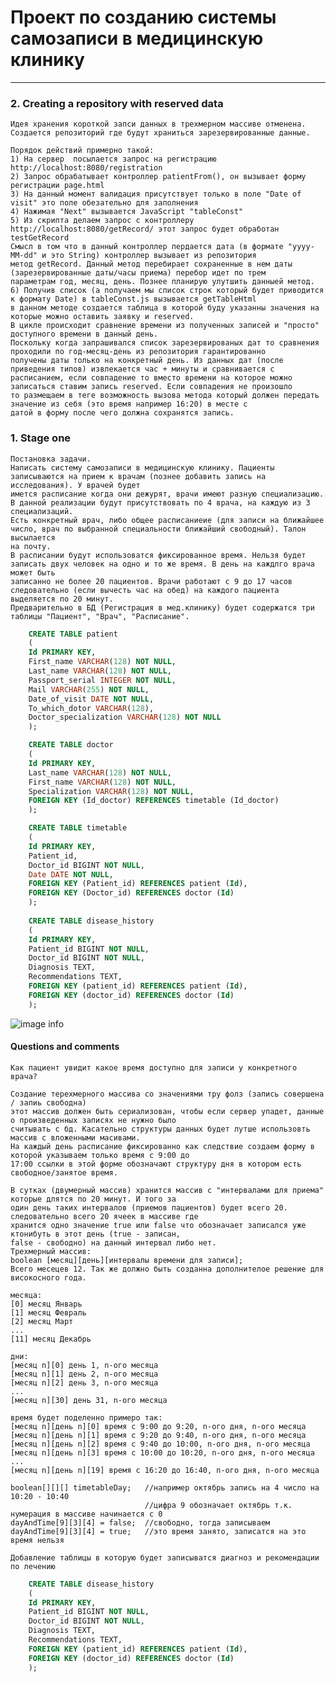 # Проект по созданию системы самозаписи в медицинскую клинику
_____________________________________________________________
### 2. Creating a repository with reserved data
	Идея хранения короткой запси данных в трехмерном массиве отменена.
	Создается репозиторий где будут храниться зарезервированные данные.
	
	Порядок действий примерно такой: 
	1) На сервер  посылается запрос на регистрацию http://localhost:8080/registration
	2) Запрос обрабатывает контроллер patientFrom(), он вызывает форму регистрации page.html
	3) На данный момент валидация присутствует только в поле "Date of visit" это поле обезательно для заполнения
	4) Нажимая "Next" вызывается JavaScript "tableConst" 
	5) Из скрипта делаем запрос с контроллеру http://localhost:8080/getRecord/ этот запрос будет обработан testGetRecord
	Смысл в том что в данный контроллер пердается дата (в формате "yyyy-MM-dd" и это String) контроллер вызывает из репозитория
	метод getRecord. Данный метод перебирает сохраненные в нем даты (зарезервированные даты/часы приема) перебор идет по трем
	параметрам год, месяц, день. Познее планирую улутшить данныей метод.
	6) Получив список (а получаем мы список строк который будет приводится к формату Date) в tableConst.js вызывается getTableHtml
	в данном методе создается таблица в которой буду указанны значения на которые можно оставить заявку и reserved. 
	В цикле происходит сравнение времени из полученных записей и "просто" доступного времени в данный день.
	Поскольку когда запрашивался список зарезервированых дат то сравнения проходили по год-месяц-день из репозитория гарантированно
	получены даты только на конкретный день. Из данных дат (после приведения типов) извлекается час + минуты и сравнивается с 
	расписанием, если совпадение то вместо времени на которое можно записаться ставим запись reserved. Если совпадения не произошло
	то размещаем в теге возможность вызова метода который должен передать значение из себя (это время например 16:20) в месте с 
	датой в форму после чего должна сохранятся запись.

### 1. Stage one
	Постановка задачи.
	Написать систему самозаписи в медицинскую клинику. Пациенты записываются на прием к врачам (познее добавить запись на исследования). У врачей будет 
	имется расписание когда они дежурят, врачи имеют разную специализацию. В данной реализации будут присутствовать по 4 врача, на каждую из 3 специализаций.
	Есть конкретный врач, либо общее расписаниеие (для записи на ближайшее число, врач по выбранной специальности ближайший свободный). Талон высылается
	на почту.
	В расписании будут использоватся фиксированное время. Нельзя будет записать двух человек на одно и то же время. В день на каждлго врача может быть 
	записанно не более 20 пациентов. Врачи работают с 9 до 17 часов следовательно (если вычесть час на обед) на каждого пациента выделяется по 20 минут. 
	Предварительно в БД (Регистрация в мед.клинику) будет содержатся три таблицы "Пациент", "Врач", "Расписание".
```sql
	CREATE TABLE patient
	(
	Id PRIMARY KEY,
	First_name VARCHAR(128) NOT NULL,
	Last_name VARCHAR(128) NOT NULL,
	Passport_serial INTEGER NOT NULL,
	Mail VARCHAR(255) NOT NULL,
	Date_of_visit DATE NOT NULL,
	To_which_dotor VARCHAR(128),
	Doctor_specialization VARCHAR(128) NOT NULL
	);

	CREATE TABLE doctor
	(
	Id PRIMARY KEY,
	Last_name VARCHAR(128) NOT NULL,
	First_name VARCHAR(128) NOT NULL,
	Specialization VARCHAR(128) NOT NULL,
	FOREIGN KEY (Id_doctor) REFERENCES timetable (Id_doctor)
	);

	CREATE TABLE timetable
	(
	Id PRIMARY KEY,
	Patient_id,				
	Doctor_id BIGINT NOT NULL,
	Date DATE NOT NULL,
	FOREIGN KEY (Patient_id) REFERENCES patient (Id),
	FOREIGN KEY (Doctor_id) REFERENCES doctor (Id)
	);
	
	CREATE TABLE disease_history
	(
	Id PRIMARY KEY,
	Patient_id BIGINT NOT NULL,
	Doctor_id BIGINT NOT NULL,
	Diagnosis TEXT,
	Recommendations TEXT,
	FOREIGN KEY (patient_id) REFERENCES patient (Id),
	FOREIGN KEY (doctor_id) REFERENCES doctor (Id)
	);
```

![image info](./Schema/pictures/schema.png)

#### Questions and comments 
	Как пациент увидит какое время доступно для записи у конкретного врача?
	
	Создание терехмерного массива со значениями тру фолз (запись совершена / запиь свободна)
	этот массив должен быть сериализован, чтобы если сервер упадет, данные о произведенных записях не нужно было 
	считывать с бд. Касательно структуры данных будет лутше использовть массив с вложенными масивами.
	На каждый день расписание фиксированно как следствие создаем форму в которой указываем только время с 9:00 до 
	17:00 ссылки в этой форме обозначают структуру дня в котором есть свободное/занятое время.
	
	В сутках (двумерный массив) хранится массив с "интервалами для приема" которые длятся по 20 минут. И того за 
	один день таких интервалов (приемов пациентов) будет всего 20. следовательно всего 20 ячеек в массиве где
	хранится одно значение true или false что обозначает записался уже ктонибуть в этот день (true - записан, 
	false - свободно) на данный интервал либо нет.
	Трехмерный массив:
	boolean [месяц][день][интервалы времени для записи];
	Всего месецев 12. Так же должно быть созданна дополнителое решение для високосного года.
	
	месяца:
	[0] месяц Январь
	[1] месяц Февраль
	[2] месяц Март
	...
	[11] месяц Декабрь
	
	дни:
	[месяц n][0] день 1, n-ого месяца
	[месяц n][1] день 2, n-ого месяца
	[месяц n][2] день 3, n-ого месяца
	...
	[месяц n][30] день 31, n-ого месяца
	
	время будет поделенно примеро так:
	[месяц n][день n][0] время с 9:00 до 9:20, n-ого дня, n-ого месяца
	[месяц n][день n][1] время с 9:20 до 9:40, n-ого дня, n-ого месяца
	[месяц n][день n][2] время с 9:40 до 10:00, n-ого дня, n-ого месяца
	[месяц n][день n][3] время с 10:00 до 10:20, n-ого дня, n-ого месяца
	...
	[месяц n][день n][19] время с 16:20 до 16:40, n-ого дня, n-ого месяца
	
	boolean[][][] timetableDay;   //например октябрь запись на 4 число на 10:20 - 10:40
								  //цифра 9 обозначает октябрь т.к. нумерация в массиве начинается с 0
	dayAndTime[9][3][4] = false;  //свободно, тогда записываем
	dayAndTime[9][3][4] = true;   //это время занято, записатся на это время нельзя
	
	Добавление таблицы в которую будет записыватся диагноз и рекомендации по лечению
```sql
	CREATE TABLE disease_history
	(
	Id PRIMARY KEY,
	Patient_id BIGINT NOT NULL,
	Doctor_id BIGINT NOT NULL,
	Diagnosis TEXT,
	Recommendations TEXT,
	FOREIGN KEY (patient_id) REFERENCES patient (Id),
	FOREIGN KEY (doctor_id) REFERENCES doctor (Id)
	);
```	